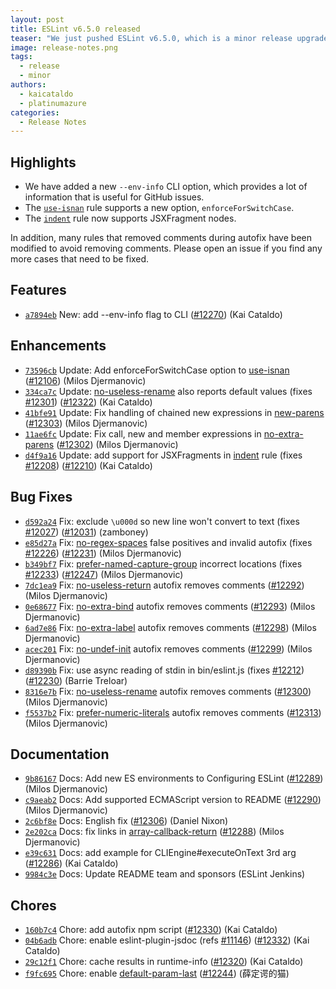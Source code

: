 ```yaml
---
layout: post
title: ESLint v6.5.0 released
teaser: "We just pushed ESLint v6.5.0, which is a minor release upgrade of ESLint. This release adds some new features and fixes several bugs found in the previous release."
image: release-notes.png
tags:
  - release
  - minor
authors:
  - kaicataldo
  - platinumazure
categories:
  - Release Notes
---
```


## Highlights

* We have added a new `--env-info` CLI option, which provides a lot of information that is useful for GitHub issues.
* The [`use-isnan`](/docs/rules/use-isnan) rule supports a new option, `enforceForSwitchCase`.
* The [`indent`](/docs/rules/indent) rule now supports JSXFragment nodes.

In addition, many rules that removed comments during autofix have been modified to avoid removing comments. Please open an issue if you find any more cases that need to be fixed.

## Features


* [`a7894eb`](https://github.com/eslint/eslint/commit/a7894ebb43523152d36720efa770bb1fe8b58c07) New: add --env-info flag to CLI ([#12270](https://github.com/eslint/eslint/issues/12270)) (Kai Cataldo)


## Enhancements


* [`73596cb`](https://github.com/eslint/eslint/commit/73596cbdf0a12e2878b2994783f9b969b0c5fbeb) Update: Add enforceForSwitchCase option to [use-isnan](/docs/rules/use-isnan) ([#12106](https://github.com/eslint/eslint/issues/12106)) (Milos Djermanovic)
* [`334ca7c`](https://github.com/eslint/eslint/commit/334ca7c8b9c18ac097849c1cefaa43097a4e51dc) Update: [no-useless-rename](/docs/rules/no-useless-rename) also reports default values (fixes [#12301](https://github.com/eslint/eslint/issues/12301)) ([#12322](https://github.com/eslint/eslint/issues/12322)) (Kai Cataldo)
* [`41bfe91`](https://github.com/eslint/eslint/commit/41bfe919c06932b7e58cd9ead20157e06656160a) Update: Fix handling of chained new expressions in [new-parens](/docs/rules/new-parens) ([#12303](https://github.com/eslint/eslint/issues/12303)) (Milos Djermanovic)
* [`11ae6fc`](https://github.com/eslint/eslint/commit/11ae6fcb5d5503e5dea41c02780369efe51f0bb9) Update: Fix call, new and member expressions in [no-extra-parens](/docs/rules/no-extra-parens) ([#12302](https://github.com/eslint/eslint/issues/12302)) (Milos Djermanovic)
* [`d4f9a16`](https://github.com/eslint/eslint/commit/d4f9a16af7e00021e2ed63823d9c2f149bc985d6) Update: add support for JSXFragments in [indent](/docs/rules/indent) rule (fixes [#12208](https://github.com/eslint/eslint/issues/12208)) ([#12210](https://github.com/eslint/eslint/issues/12210)) (Kai Cataldo)


## Bug Fixes


* [`d592a24`](https://github.com/eslint/eslint/commit/d592a248d67920f7200925c003f10853d29f1f8d) Fix: exclude `\u000d` so new line won't convert to text (fixes [#12027](https://github.com/eslint/eslint/issues/12027)) ([#12031](https://github.com/eslint/eslint/issues/12031)) (zamboney)
* [`e85d27a`](https://github.com/eslint/eslint/commit/e85d27af427d6185ac553a0d801b5103153426d4) Fix: [no-regex-spaces](/docs/rules/no-regex-spaces) false positives and invalid autofix (fixes [#12226](https://github.com/eslint/eslint/issues/12226)) ([#12231](https://github.com/eslint/eslint/issues/12231)) (Milos Djermanovic)
* [`b349bf7`](https://github.com/eslint/eslint/commit/b349bf79ad56dded826bc99cb52c3551af34fa63) Fix: [prefer-named-capture-group](/docs/rules/prefer-named-capture-group) incorrect locations (fixes [#12233](https://github.com/eslint/eslint/issues/12233)) ([#12247](https://github.com/eslint/eslint/issues/12247)) (Milos Djermanovic)
* [`7dc1ea9`](https://github.com/eslint/eslint/commit/7dc1ea9a1b9a21daaffcf712ba9c0e91af81b906) Fix: [no-useless-return](/docs/rules/no-useless-return) autofix removes comments ([#12292](https://github.com/eslint/eslint/issues/12292)) (Milos Djermanovic)
* [`0e68677`](https://github.com/eslint/eslint/commit/0e68677ec0aaf060a071ecf71e4af954dddb6af0) Fix: [no-extra-bind](/docs/rules/no-extra-bind) autofix removes comments ([#12293](https://github.com/eslint/eslint/issues/12293)) (Milos Djermanovic)
* [`6ad7e86`](https://github.com/eslint/eslint/commit/6ad7e864303e56a39c89569d50c6caf80752ee21) Fix: [no-extra-label](/docs/rules/no-extra-label) autofix removes comments ([#12298](https://github.com/eslint/eslint/issues/12298)) (Milos Djermanovic)
* [`acec201`](https://github.com/eslint/eslint/commit/acec201f06df780791179ad92cfc484f9b6d23d4) Fix: [no-undef-init](/docs/rules/no-undef-init) autofix removes comments ([#12299](https://github.com/eslint/eslint/issues/12299)) (Milos Djermanovic)
* [`d89390b`](https://github.com/eslint/eslint/commit/d89390b75e3e9993f347387a49b0ac5550f45c7f) Fix: use async reading of stdin in bin/eslint.js (fixes [#12212](https://github.com/eslint/eslint/issues/12212)) ([#12230](https://github.com/eslint/eslint/issues/12230)) (Barrie Treloar)
* [`8316e7b`](https://github.com/eslint/eslint/commit/8316e7be5a9429513d7ecf2ee2afc40ab4415b8f) Fix: [no-useless-rename](/docs/rules/no-useless-rename) autofix removes comments ([#12300](https://github.com/eslint/eslint/issues/12300)) (Milos Djermanovic)
* [`f5537b2`](https://github.com/eslint/eslint/commit/f5537b2ed0b0b5e51a34c22cdd4ebfd024eaea3d) Fix: [prefer-numeric-literals](/docs/rules/prefer-numeric-literals) autofix removes comments ([#12313](https://github.com/eslint/eslint/issues/12313)) (Milos Djermanovic)


## Documentation


* [`9b86167`](https://github.com/eslint/eslint/commit/9b86167e6f053e4a72bf68ebc79db53903f7f8c3) Docs: Add new ES environments to Configuring ESLint ([#12289](https://github.com/eslint/eslint/issues/12289)) (Milos Djermanovic)
* [`c9aeab2`](https://github.com/eslint/eslint/commit/c9aeab21a71c6743f51163b7a8fdf4f0cbfcdbde) Docs: Add supported ECMAScript version to README ([#12290](https://github.com/eslint/eslint/issues/12290)) (Milos Djermanovic)
* [`2c6bf8e`](https://github.com/eslint/eslint/commit/2c6bf8ea9c8a8f94746f980bd5bea0a8c5c4d6b7) Docs: English fix ([#12306](https://github.com/eslint/eslint/issues/12306)) (Daniel Nixon)
* [`2e202ca`](https://github.com/eslint/eslint/commit/2e202ca2228846e6226aa8dd99c614d572fb86a8) Docs: fix links in [array-callback-return](/docs/rules/array-callback-return) ([#12288](https://github.com/eslint/eslint/issues/12288)) (Milos Djermanovic)
* [`e39c631`](https://github.com/eslint/eslint/commit/e39c6318af0fd27edd5fd2aaf2b24a3e204005dd) Docs: add example for CLIEngine#executeOnText 3rd arg ([#12286](https://github.com/eslint/eslint/issues/12286)) (Kai Cataldo)
* [`9984c3e`](https://github.com/eslint/eslint/commit/9984c3e27c92de76b8c05a58525dbcea12b10b83) Docs: Update README team and sponsors (ESLint Jenkins)


## Chores


* [`160b7c4`](https://github.com/eslint/eslint/commit/160b7c46b556ccb6023eb411a8be8801a4bda6df) Chore: add autofix npm script ([#12330](https://github.com/eslint/eslint/issues/12330)) (Kai Cataldo)
* [`04b6adb`](https://github.com/eslint/eslint/commit/04b6adb7f1bcb2b6cb3fa377b1ca4cecd810630e) Chore: enable eslint-plugin-jsdoc (refs [#11146](https://github.com/eslint/eslint/issues/11146)) ([#12332](https://github.com/eslint/eslint/issues/12332)) (Kai Cataldo)
* [`29c12f1`](https://github.com/eslint/eslint/commit/29c12f18726a3afb21fc89ab1bdacc6972d49e68) Chore: cache results in runtime-info ([#12320](https://github.com/eslint/eslint/issues/12320)) (Kai Cataldo)
* [`f9fc695`](https://github.com/eslint/eslint/commit/f9fc695d77c19cd5ecb3f0e97e1ea124c8543409) Chore: enable [default-param-last](/docs/rules/default-param-last) ([#12244](https://github.com/eslint/eslint/issues/12244)) (薛定谔的猫)
